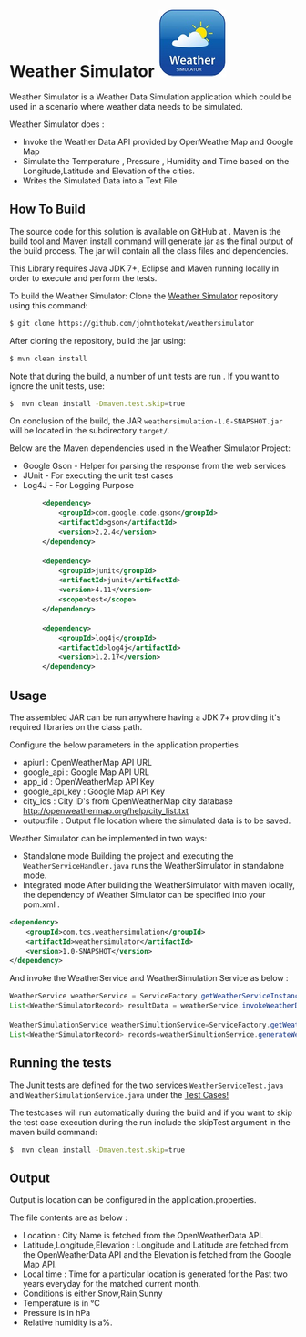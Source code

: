 # Weather Simulator ![alt text](https://github.com/johnthotekat/weathersimulator/blob/master/doc/index.jpg "Weather Simulator")

Weather Simulator is a Weather Data Simulation application which could be used in a scenario where weather data needs to be simulated. 

Weather Simulator does :
- Invoke the Weather Data API provided by OpenWeatherMap and Google Map
- Simulate the Temperature , Pressure , Humidity and Time based on the Longitude,Latitude and Elevation of the cities.
- Writes the Simulated Data into a Text File


## How To Build

The source code for this solution is available on GitHub at .
Maven is the build tool and Maven install command will generate jar as the final output of the build process. The jar will contain all the class files and dependencies.

This Library requires Java JDK 7+, Eclipse and Maven running locally in order to execute and perform the tests.


To build the Weather Simulator:
Clone the [Weather Simulator](https://github.com/johnthotekat/weathersimulator) repository using this command:

```bash
$ git clone https://github.com/johnthotekat/weathersimulator
```
After cloning the repository, build the jar using:
```bash
$ mvn clean install
```
Note that during the build, a number of unit tests are run . If you want to ignore the unit tests, use:
```bash
$  mvn clean install -Dmaven.test.skip=true
```

On conclusion of the build, the JAR `weathersimulation-1.0-SNAPSHOT.jar` will be located in the subdirectory `target/`.

Below are the Maven dependencies used in the Weather Simulator Project:
- Google Gson	- Helper for parsing the response from the web services
- JUnit	- For executing the unit test cases
- Log4J	- For Logging Purpose
```xml
		<dependency>
			<groupId>com.google.code.gson</groupId>
			<artifactId>gson</artifactId>
			<version>2.2.4</version>
		</dependency>
		
		<dependency>
			<groupId>junit</groupId>
			<artifactId>junit</artifactId>
			<version>4.11</version>
			<scope>test</scope>
		</dependency>
		
		<dependency>
			<groupId>log4j</groupId>
			<artifactId>log4j</artifactId>
			<version>1.2.17</version>
		</dependency>
```

## Usage
The assembled JAR can be run anywhere having a JDK 7+ providing it's required libraries on the class path.

Configure the below parameters in the application.properties 

- apiurl : OpenWeatherMap API URL
- google_api : Google Map API URL 
- app_id : OpenWeatherMap API Key
- google_api_key : Google Map API Key
- city_ids : City ID's from OpenWeatherMap city database http://openweathermap.org/help/city_list.txt
- outputfile : Output file location where the simulated data is to be saved.

Weather Simulator can be implemented in two ways:
- Standalone mode
	Building the project and executing the `WeatherServiceHandler.java`  runs the WeatherSimulator in standalone mode.
- Integrated mode
	After building the WeatherSimulator with maven locally, the dependency of Weather Simulator can be specified into your pom.xml .

```xml
<dependency>
	<groupId>com.tcs.weathersimulation</groupId>
	<artifactId>weathersimulator</artifactId>
	<version>1.0-SNAPSHOT</version>
</dependency>
```

And invoke the WeatherService and WeatherSimulation Service as below :  

```java
WeatherService weatherService = ServiceFactory.getWeatherServiceInstance();
List<WeatherSimulatorRecord> resultData = weatherService.invokeWeatherDataAPI();

WeatherSimulationService weatherSimultionService=ServiceFactory.getWeatherSimulationServiceInstance();
List<WeatherSimulatorRecord> records=weatherSimultionService.generateWeatherSimulationData(resultData);
```

## Running the tests
The Junit tests are defined for the two services `WeatherServiceTest.java` and `WeatherSimulationService.java` under the [Test Cases!]( https://github.com/johnthotekat/weathersimulator/tree/master/src/test/java/com/tcs/weathersimulator/handler)

The testcases will run automatically during the build and if you want to skip the test case execution during the run include the skipTest argument in the maven build command:
```bash
$  mvn clean install -Dmaven.test.skip=true
```
## Output
Output is location can be configured in the application.properties.

The file contents are as below :

- Location : City Name is fetched from the OpenWeatherData API.
- Latitude,Longitude,Elevation : Longitude and Latitude are fetched from the OpenWeatherData API and the Elevation is fetched from the Google Map API.
- Local time : Time for a particular location is generated for the Past two years everyday for the matched current month.
- Conditions is either Snow,Rain,Sunny
- Temperature is in °C 
- Pressure is in hPa
- Relative humidity is a%.




